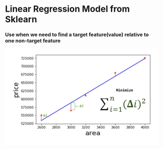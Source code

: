 # Linear Regression Model from Sklearn

### Use when we need to find a target feature(value) relative to one non-target feature

![plot](./logistic_reg.jpg)
